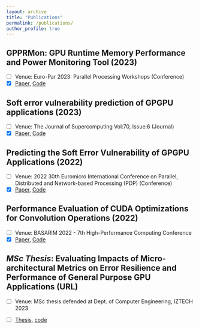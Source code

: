 ```yaml
---
layout: archive
title: "Publications"
permalink: /publications/
author_profile: true
---
```


## GPPRMon: GPU Runtime Memory Performance and Power Monitoring Tool (2023) <br />
- [ ] Venue:  Euro-Par 2023: Parallel Processing Workshops (Conference)
- [x] [Paper](https://scholar.google.com/citations?view_op=view_citation&hl=en&user=uj3eWlIAAAAJ&citation_for_view=uj3eWlIAAAAJ:qjMakFHDy7sC), [Code](https://github.com/parsiyte/GPPRMon)

## Soft error vulnerability prediction of GPGPU applications (2023) <br />
- [ ] Venue: The Journal of Supercomputing Vol:70, Issue:6 (Journal)
- [x] [Paper](https://scholar.google.com/citations?view_op=view_citation&hl=en&user=uj3eWlIAAAAJ&citation_for_view=uj3eWlIAAAAJ:d1gkVwhDpl0C), [Code](https://github.com/BT-MasterThesis/SoftErrorVulnerabilityPrediction-GPGPUs)

## Predicting the Soft Error Vulnerability of GPGPU Applications (2022) <br />
- [ ] Venue: 2022 30th Euromicro International Conference on Parallel, Distributed and Network-based Processing (PDP) (Conference)
- [x] [Paper](https://scholar.google.com/citations?view_op=view_citation&hl=en&user=uj3eWlIAAAAJ&citation_for_view=uj3eWlIAAAAJ:u-x6o8ySG0sC), [Code](https://github.com/BT-MasterThesis/SoftErrorVulnerabilityPrediction-GPGPUs)

## Performance Evaluation of CUDA Optimizations for Convolution Operations (2022) <br />
- [ ] Venue: BASARIM 2022 - 7th High-Performance Computing Conference 
- [x] [Paper](https://scholar.google.com/citations?view_op=view_citation&hl=en&user=uj3eWlIAAAAJ&citation_for_view=uj3eWlIAAAAJ:u5HHmVD_uO8C), [Code](https://github.com/BT-MasterThesis/Optimizing_ConvolutionAlgorithms_CUDA)

## _MSc Thesis_: Evaluating Impacts of Micro-architectural Metrics on Error Resilience and Performance of General Purpose GPU Applications (URL) <br />
- [ ] Venue: MSc thesis defended at Dept. of Computer Engineering, IZTECH 2023 
- [ ] [Thesis](https://www.proquest.com/openview/1717ffc4207b95d340d809a87ffe6183/1?pq-origsite=gscholar&cbl=2026366&diss=y), [code](https://github.com/BT-MasterThesis)

